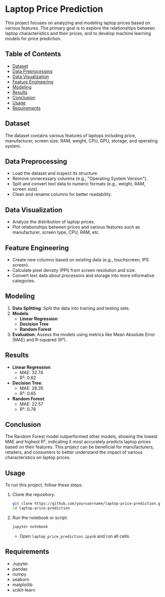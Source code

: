 # Laptop Price Prediction

This project focuses on analyzing and modeling laptop prices based on various features. The primary goal is to explore the relationships between laptop characteristics and their prices, and to develop machine learning models for price prediction.

## Table of Contents

- [Dataset](#dataset)
- [Data Preprocessing](#data-preprocessing)
- [Data Visualization](#data-visualization)
- [Feature Engineering](#feature-engineering)
- [Modeling](#modeling)
- [Results](#results)
- [Conclusion](#conclusion)
- [Usage](#usage)
- [Requirements](#requirements)

## Dataset

The dataset contains various features of laptops including price, manufacturer, screen size, RAM, weight, CPU, GPU, storage, and operating system.

## Data Preprocessing

- Load the dataset and inspect its structure.
- Remove unnecessary columns (e.g., "Operating System Version").
- Split and convert text data to numeric formats (e.g., weight, RAM, screen size).
- Clean and rename columns for better readability.

## Data Visualization

- Analyze the distribution of laptop prices.
- Plot relationships between prices and various features such as manufacturer, screen type, CPU, RAM, etc.

## Feature Engineering

- Create new columns based on existing data (e.g., touchscreen, IPS screen).
- Calculate pixel density (PPI) from screen resolution and size.
- Convert text data about processors and storage into more informative categories.

## Modeling

1. **Data Splitting**: Split the data into training and testing sets.
2. **Models**:
   - **Linear Regression**
   - **Decision Tree**
   - **Random Forest**
3. **Evaluation**: Assess the models using metrics like Mean Absolute Error (MAE) and R-squared (R²).

## Results

- **Linear Regression**:
  - MAE: 32.74
  - R²: 0.62
- **Decision Tree**:
  - MAE: 28.35
  - R²: 0.65
- **Random Forest**:
  - MAE: 22.57
  - R²: 0.78

## Conclusion

The Random Forest model outperformed other models, showing the lowest MAE and highest R², indicating it most accurately predicts laptop prices based on their features. This project can be beneficial for manufacturers, retailers, and consumers to better understand the impact of various characteristics on laptop prices.

## Usage

To run this project, follow these steps:

1. Clone the repository:
   ```bash
   git clone https://github.com/yourusername/laptop-price-prediction.git
   cd laptop-price-prediction
   ```

2. Run the notebook or script:
     ```bash
     jupyter notebook
     ```
   - Open `laptop_price_prediction.ipynb` and run all cells.


## Requirements

- Jupyter
- pandas
- numpy
- seaborn
- matplotlib
- scikit-learn


